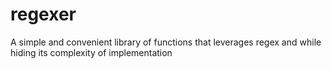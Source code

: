 # regexer
A simple and convenient library of functions that leverages regex and while hiding its complexity of implementation
